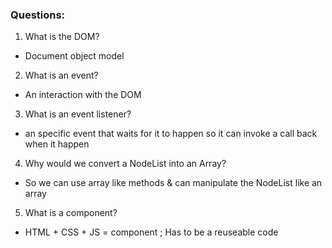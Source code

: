 ### Questions:
1. What is the DOM?

* Document object model
 
2. What is an event?

* An interaction with the DOM

3. What is an event listener?

* an specific event that waits for it to happen so it can invoke a call back when  it happen 

4. Why would we convert a NodeList into an Array?

* So we can use array like methods & can manipulate the NodeList like an array

5. What is a component? 

* HTML + CSS + JS = component ; Has to be a reuseable code 

